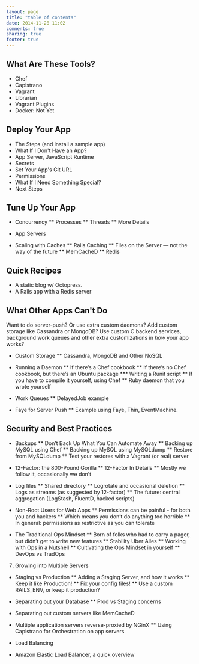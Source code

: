 ```yaml
---
layout: page
title: "table of contents"
date: 2014-11-28 11:02
comments: true
sharing: true
footer: true
---
```

## What Are These Tools?

  * Chef
  * Capistrano
  * Vagrant
  * Librarian
  * Vagrant Plugins
  * Docker: Not Yet

## Deploy Your App

  * The Steps (and install a sample app)
  * What If I Don't Have an App?
  * App Server, JavaScript Runtime
  * Secrets
  * Set Your App's Git URL
  * Permissions
  * What If I Need Something Special?
  * Next Steps

## Tune Up Your App

  * Concurrency
  ** Processes
  ** Threads
  ** More Details

  * App Servers

  * Scaling with Caches
  ** Rails Caching
  ** Files on the Server — not the way of the future
  ** MemCacheD
  ** Redis

## Quick Recipes

  * A static blog w/ Octopress.
  * A Rails app with a Redis server

## What Other Apps Can't Do

Want to do server-push? Or use extra custom daemons? Add custom storage like Cassandra or MongoDB? Use custom C backend services, background work queues and other extra customizations in *how* your app works?

  * Custom Storage
  ** Cassandra, MongoDB and Other NoSQL

  * Running a Daemon
  ** If there’s a Chef cookbook
  ** If there’s no Chef cookbook, but there’s an Ubuntu package
  *** Writing a Runit script
  ** If you have to compile it yourself, using Chef
  ** Ruby daemon that you wrote yourself

  * Work Queues
  ** DelayedJob example

  * Faye for Server Push
  ** Example using Faye, Thin, EventMachine.

## Security and Best Practices

  * Backups
  ** Don’t Back Up What You Can Automate Away
  ** Backing up MySQL using Chef
  ** Backing up MySQL using MySQLdump
  ** Restore from MySQLdump
  ** Test your restores with a Vagrant (or real) server

  * 12-Factor: the 800-Pound Gorilla
  ** 12-Factor In Details
  ** Mostly we follow it, occasionally we don’t

  * Log files
  ** Shared directory
  ** Logrotate and occasional deletion
  ** Logs as streams (as suggested by 12-factor)
  ** The future: central aggregation (LogStash, FluentD, hacked scripts)

  * Non-Root Users for Web Apps
  ** Permissions can be painful - for both you and hackers
  ** Which means you don’t do anything too horrible
  ** In general: permissions as restrictive as you can tolerate

  * The Traditional Ops Mindset
  ** Born of folks who had to carry a pager, but didn’t get to write new features
  ** Stability Uber Alles
  ** Working with Ops in a Nutshell
  ** Cultivating the Ops Mindset in yourself
  ** DevOps vs TradOps

7) Growing into Multiple Servers

  * Staging vs Production
  ** Adding a Staging Server, and how it works
  ** Keep it like Production!
  ** Fix your config files!
  ** Use a custom RAILS_ENV, or keep it production?

  * Separating out your Database
  ** Prod vs Staging concerns
  * Separating out custom servers like MemCacheD
  * Multiple application servers reverse-proxied by NGinX
  ** Using Capistrano for Orchestration on app servers
  * Load Balancing
  * Amazon Elastic Load Balancer, a quick overview

